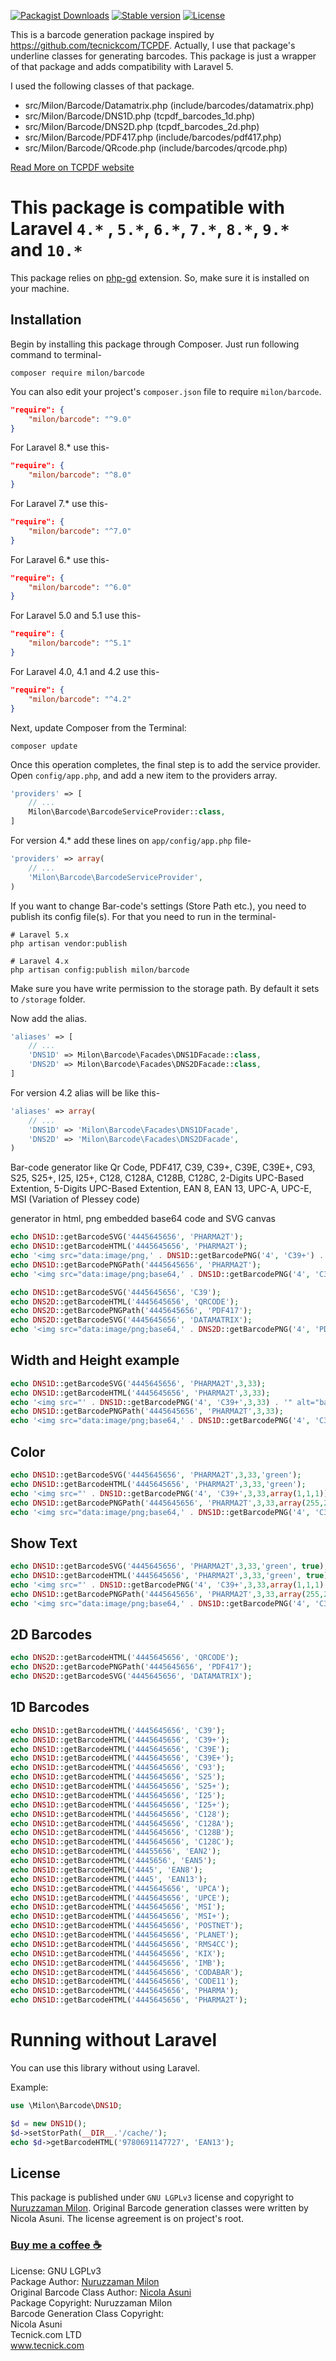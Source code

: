 [![Packagist Downloads](https://img.shields.io/packagist/dt/milon/barcode.svg)](https://packagist.org/packages/milon/barcode) [![Stable version](https://img.shields.io/packagist/v/milon/barcode.svg)](https://packagist.org/packages/milon/barcode) [![License](https://img.shields.io/packagist/l/milon/barcode.svg)](https://packagist.org/packages/milon/barcode)

This is a barcode generation package inspired by <https://github.com/tecnickcom/TCPDF>. Actually, I use that package's underline classes for generating barcodes. This package is just a wrapper of that package and adds compatibility with Laravel 5.

I used the following classes of that package.

- src/Milon/Barcode/Datamatrix.php (include/barcodes/datamatrix.php)
- src/Milon/Barcode/DNS1D.php (tcpdf_barcodes_1d.php)
- src/Milon/Barcode/DNS2D.php (tcpdf_barcodes_2d.php)
- src/Milon/Barcode/PDF417.php (include/barcodes/pdf417.php)
- src/Milon/Barcode/QRcode.php (include/barcodes/qrcode.php)

[Read More on TCPDF website](http://www.tcpdf.org)

# This package is compatible with Laravel `4.*` , `5.*`, `6.*`, `7.*`, `8.*`, `9.*` and `10.*`

This package relies on [php-gd](http://php.net/manual/en/book.image.php) extension. So, make sure it is installed on your machine.

## Installation

Begin by installing this package through Composer. Just run following command to terminal-

```shell script
composer require milon/barcode
```

You can also edit your project's `composer.json` file to require `milon/barcode`.

```json
"require": {
    "milon/barcode": "^9.0"
}
```

For Laravel 8.* use this-

```json
"require": {
    "milon/barcode": "^8.0"
}
```

For Laravel 7.* use this-

```json
"require": {
    "milon/barcode": "^7.0"
}
```

For Laravel 6.* use this-

```json
"require": {
    "milon/barcode": "^6.0"
}
```

For Laravel 5.0 and 5.1 use this-

```json
"require": {
    "milon/barcode": "^5.1"
}
```

For Laravel 4.0, 4.1 and 4.2 use this-

```json
"require": {
    "milon/barcode": "^4.2"
}
```

Next, update Composer from the Terminal:

```shell script
composer update
```

Once this operation completes, the final step is to add the service provider. Open `config/app.php`, and add a new item to the providers array.

```php
'providers' => [
    // ...
    Milon\Barcode\BarcodeServiceProvider::class,
]
```

For version 4.* add these lines on `app/config/app.php` file-

```php
'providers' => array(
    // ...
    'Milon\Barcode\BarcodeServiceProvider',
)
```

If you want to change Bar-code's settings (Store Path etc.), you need to publish its config file(s). For that you need to run in the terminal-

```shell script
# Laravel 5.x
php artisan vendor:publish

# Laravel 4.x
php artisan config:publish milon/barcode
```

Make sure you have write permission to the storage path. By default it sets to `/storage` folder.

Now add the alias.

```php
'aliases' => [
    // ...
    'DNS1D' => Milon\Barcode\Facades\DNS1DFacade::class,
    'DNS2D' => Milon\Barcode\Facades\DNS2DFacade::class,
]
```

For version 4.2 alias will be like this-

```php
'aliases' => array(
    // ...
    'DNS1D' => 'Milon\Barcode\Facades\DNS1DFacade',
    'DNS2D' => 'Milon\Barcode\Facades\DNS2DFacade',
)
```

Bar-code generator like Qr Code, PDF417, C39, C39+, C39E, C39E+, C93, S25, S25+, I25, I25+, C128, C128A, C128B, C128C, 2-Digits UPC-Based Extention, 5-Digits UPC-Based Extention, EAN 8, EAN 13, UPC-A, UPC-E, MSI (Variation of Plessey code)

generator in html, png embedded base64 code and SVG canvas

```php
echo DNS1D::getBarcodeSVG('4445645656', 'PHARMA2T');
echo DNS1D::getBarcodeHTML('4445645656', 'PHARMA2T');
echo '<img src="data:image/png,' . DNS1D::getBarcodePNG('4', 'C39+') . '" alt="barcode"   />';
echo DNS1D::getBarcodePNGPath('4445645656', 'PHARMA2T');
echo '<img src="data:image/png;base64,' . DNS1D::getBarcodePNG('4', 'C39+') . '" alt="barcode"   />';
```

```php
echo DNS1D::getBarcodeSVG('4445645656', 'C39');
echo DNS2D::getBarcodeHTML('4445645656', 'QRCODE');
echo DNS2D::getBarcodePNGPath('4445645656', 'PDF417');
echo DNS2D::getBarcodeSVG('4445645656', 'DATAMATRIX');
echo '<img src="data:image/png;base64,' . DNS2D::getBarcodePNG('4', 'PDF417') . '" alt="barcode"   />';
```

## Width and Height example

```php
echo DNS1D::getBarcodeSVG('4445645656', 'PHARMA2T',3,33);
echo DNS1D::getBarcodeHTML('4445645656', 'PHARMA2T',3,33);
echo '<img src="' . DNS1D::getBarcodePNG('4', 'C39+',3,33) . '" alt="barcode"   />';
echo DNS1D::getBarcodePNGPath('4445645656', 'PHARMA2T',3,33);
echo '<img src="data:image/png;base64,' . DNS1D::getBarcodePNG('4', 'C39+',3,33) . '" alt="barcode"   />';
```

## Color

```php
echo DNS1D::getBarcodeSVG('4445645656', 'PHARMA2T',3,33,'green');
echo DNS1D::getBarcodeHTML('4445645656', 'PHARMA2T',3,33,'green');
echo '<img src="' . DNS1D::getBarcodePNG('4', 'C39+',3,33,array(1,1,1)) . '" alt="barcode"   />';
echo DNS1D::getBarcodePNGPath('4445645656', 'PHARMA2T',3,33,array(255,255,0));
echo '<img src="data:image/png;base64,' . DNS1D::getBarcodePNG('4', 'C39+',3,33,array(1,1,1)) . '" alt="barcode"   />';
```

## Show Text

```php
echo DNS1D::getBarcodeSVG('4445645656', 'PHARMA2T',3,33,'green', true);
echo DNS1D::getBarcodeHTML('4445645656', 'PHARMA2T',3,33,'green', true);
echo '<img src="' . DNS1D::getBarcodePNG('4', 'C39+',3,33,array(1,1,1), true) . '" alt="barcode"   />';
echo DNS1D::getBarcodePNGPath('4445645656', 'PHARMA2T',3,33,array(255,255,0), true);
echo '<img src="data:image/png;base64,' . DNS1D::getBarcodePNG('4', 'C39+',3,33,array(1,1,1), true) . '" alt="barcode"   />';
```

## 2D Barcodes

```php
echo DNS2D::getBarcodeHTML('4445645656', 'QRCODE');
echo DNS2D::getBarcodePNGPath('4445645656', 'PDF417');
echo DNS2D::getBarcodeSVG('4445645656', 'DATAMATRIX');
```

## 1D Barcodes

```php
echo DNS1D::getBarcodeHTML('4445645656', 'C39');
echo DNS1D::getBarcodeHTML('4445645656', 'C39+');
echo DNS1D::getBarcodeHTML('4445645656', 'C39E');
echo DNS1D::getBarcodeHTML('4445645656', 'C39E+');
echo DNS1D::getBarcodeHTML('4445645656', 'C93');
echo DNS1D::getBarcodeHTML('4445645656', 'S25');
echo DNS1D::getBarcodeHTML('4445645656', 'S25+');
echo DNS1D::getBarcodeHTML('4445645656', 'I25');
echo DNS1D::getBarcodeHTML('4445645656', 'I25+');
echo DNS1D::getBarcodeHTML('4445645656', 'C128');
echo DNS1D::getBarcodeHTML('4445645656', 'C128A');
echo DNS1D::getBarcodeHTML('4445645656', 'C128B');
echo DNS1D::getBarcodeHTML('4445645656', 'C128C');
echo DNS1D::getBarcodeHTML('44455656', 'EAN2');
echo DNS1D::getBarcodeHTML('4445656', 'EAN5');
echo DNS1D::getBarcodeHTML('4445', 'EAN8');
echo DNS1D::getBarcodeHTML('4445', 'EAN13');
echo DNS1D::getBarcodeHTML('4445645656', 'UPCA');
echo DNS1D::getBarcodeHTML('4445645656', 'UPCE');
echo DNS1D::getBarcodeHTML('4445645656', 'MSI');
echo DNS1D::getBarcodeHTML('4445645656', 'MSI+');
echo DNS1D::getBarcodeHTML('4445645656', 'POSTNET');
echo DNS1D::getBarcodeHTML('4445645656', 'PLANET');
echo DNS1D::getBarcodeHTML('4445645656', 'RMS4CC');
echo DNS1D::getBarcodeHTML('4445645656', 'KIX');
echo DNS1D::getBarcodeHTML('4445645656', 'IMB');
echo DNS1D::getBarcodeHTML('4445645656', 'CODABAR');
echo DNS1D::getBarcodeHTML('4445645656', 'CODE11');
echo DNS1D::getBarcodeHTML('4445645656', 'PHARMA');
echo DNS1D::getBarcodeHTML('4445645656', 'PHARMA2T');
```

# Running without Laravel

You can use this library without using Laravel.

Example:

```php
use \Milon\Barcode\DNS1D;

$d = new DNS1D();
$d->setStorPath(__DIR__.'/cache/');
echo $d->getBarcodeHTML('9780691147727', 'EAN13');
```

## License

This package is published under `GNU LGPLv3` license and copyright to [Nuruzzaman Milon](http://milon.im). Original Barcode generation classes were written by Nicola Asuni. The license agreement is on project's root.

### [Buy me a coffee ☕](https://paypal.me/tomilon?locale.x=en_US)

License: GNU LGPLv3<br>
Package Author: [Nuruzzaman Milon](http://milon.im)<br>
Original Barcode Class Author: [Nicola Asuni](http://www.tcpdf.org)<br>
Package Copyright: Nuruzzaman Milon<br>
Barcode Generation Class Copyright:<br>
Nicola Asuni<br>
Tecnick.com LTD<br>
www.tecnick.com
